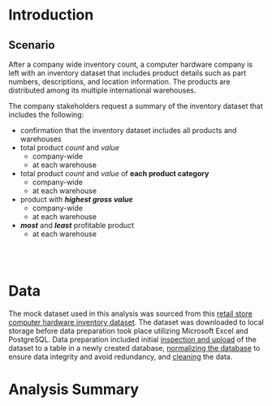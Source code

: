 # Introduction
## Scenario
After a company wide inventory count, a computer hardware company is left with an inventory dataset that includes product details such as part numbers, descriptions, and location information.  The products are distributed among its multiple international warehouses.

The company stakeholders request a summary of the inventory dataset that includes the following:

* confirmation that the inventory dataset includes all products and warehouses
* total product *count* and *value*
	* company-wide
	* at each warehouse
* total product *count* and *value* of **each product category**
	* company-wide
	* at each warehouse
* product with **_highest gross value_**
	* company-wide
	* at each warehouse
* **_most_** and **_least_** profitable product
	* at each warehouse

<br><br>


# Data 
The mock dataset used in this analysis was sourced from this [retail store computer hardware inventory dataset](https://www.kaggle.com/datasets/ivanchvez/hardwarestore?select=hardwareStore.csv). The dataset was downloaded to local storage before data preparation took place utilizing Microsoft Excel and PostgreSQL. Data preparation included initial [inspection and upload](/hardware_store/data_prep.md#preparation) of the dataset to a table in a newly created database, [normalizing the database](/hardware_store/data_prep.md#normalization) to ensure data integrity and avoid redundancy, and [cleaning](/hardware_store/data_prep.md#cleaning) the data.

<!-- perform analysis using sql -->
# Analysis Summary



<!-- create interactive dashboard w/ tableau -->
